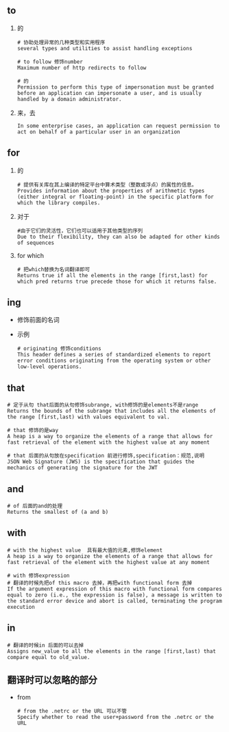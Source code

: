 ## to

1. 的

   ```shell
   # 协助处理异常的几种类型和实用程序
   several types and utilities to assist handling exceptions
   ```
   
   ```shell
   # to follow 修饰number
   Maximum number of http redirects to follow
   ```
   
   ```shell
   # 的
   Permission to perform this type of impersonation must be granted before an application can impersonate a user, and is usually handled by a domain administrator.
   ```
   
2. 来，去

   ```shell
   In some enterprise cases, an application can request permission to act on behalf of a particular user in an organization
   ```

   



## for

1. 的

   ```shell
   # 提供有关库在其上编译的特定平台中算术类型（整数或浮点）的属性的信息。
   Provides information about the properties of arithmetic types (either integral or floating-point) in the specific platform for which the library compiles.
   ```

2. 对于

   ```shell
   #由于它们的灵活性，它们也可以适用于其他类型的序列
   Due to their flexibility, they can also be adapted for other kinds of sequences
   ```
3. for which

   ```shell
   # 把which替换为名词翻译即可
   Returns true if all the elements in the range [first,last) for which pred returns true precede those for which it returns false.
   ```

   



## ing

+ 修饰前面的名词

+ 示例

  ```shell
  # originating 修饰conditions
  This header defines a series of standardized elements to report error conditions originating from the operating system or other low-level operations.
  ```




## that

```shell
# 定于从句 that后面的从句修饰subrange, with修饰的是elements不是range
Returns the bounds of the subrange that includes all the elements of the range [first,last) with values equivalent to val.

# that 修饰的是way
A heap is a way to organize the elements of a range that allows for fast retrieval of the element with the highest value at any moment 

# that 后面的从句放在specification 前进行修饰,specification：规范,说明
JSON Web Signature (JWS) is the specification that guides the mechanics of generating the signature for the JWT
```



## and

```shell
# of 后面的and的处理
Returns the smallest of (a and b)
```



## with

```shell
# with the highest value  具有最大值的元素,修饰element
A heap is a way to organize the elements of a range that allows for fast retrieval of the element with the highest value at any moment 
```

```shell
# with 修饰expression
# 翻译的时候先把of this macro 去掉，再把with functional form 去掉
If the argument expression of this macro with functional form compares equal to zero (i.e., the expression is false), a message is written to the standard error device and abort is called, terminating the program execution
```



## in

```shell
# 翻译的时候in 后面的可以去掉
Assigns new_value to all the elements in the range [first,last) that compare equal to old_value.
```





## 翻译时可以忽略的部分

+ from

  ```shell
  # from the .netrc or the URL 可以不管
  Specify whether to read the user+password from the .netrc or the URL
  ```

  